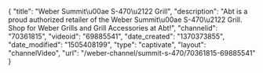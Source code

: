 {
    "title": "Weber Summit\u00ae S-470\u2122 Grill",
    "description": "Abt is a proud authorized retailer of the Weber Summit\u00ae S-470\u2122 Grill. Shop for Weber Grills and Grill Accessories at Abt!",
    "channelid": "70361815",
    "videoid": "69885541",
    "date_created": "1370373855",
    "date_modified": "1505408199",
    "type": "captivate",
    "layout": "channelVideo",
    "url": "\/weber-channel\/summit-s-470\/70361815-69885541"
}